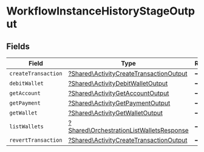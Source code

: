 # WorkflowInstanceHistoryStageOutput


## Fields

| Field                                                                                               | Type                                                                                                | Required                                                                                            | Description                                                                                         |
| --------------------------------------------------------------------------------------------------- | --------------------------------------------------------------------------------------------------- | --------------------------------------------------------------------------------------------------- | --------------------------------------------------------------------------------------------------- |
| `createTransaction`                                                                                 | [?Shared\ActivityCreateTransactionOutput](../../Models/Shared/ActivityCreateTransactionOutput.md)   | :heavy_minus_sign:                                                                                  | N/A                                                                                                 |
| `debitWallet`                                                                                       | [?Shared\ActivityDebitWalletOutput](../../Models/Shared/ActivityDebitWalletOutput.md)               | :heavy_minus_sign:                                                                                  | N/A                                                                                                 |
| `getAccount`                                                                                        | [?Shared\ActivityGetAccountOutput](../../Models/Shared/ActivityGetAccountOutput.md)                 | :heavy_minus_sign:                                                                                  | N/A                                                                                                 |
| `getPayment`                                                                                        | [?Shared\ActivityGetPaymentOutput](../../Models/Shared/ActivityGetPaymentOutput.md)                 | :heavy_minus_sign:                                                                                  | N/A                                                                                                 |
| `getWallet`                                                                                         | [?Shared\ActivityGetWalletOutput](../../Models/Shared/ActivityGetWalletOutput.md)                   | :heavy_minus_sign:                                                                                  | N/A                                                                                                 |
| `listWallets`                                                                                       | [?Shared\OrchestrationListWalletsResponse](../../Models/Shared/OrchestrationListWalletsResponse.md) | :heavy_minus_sign:                                                                                  | N/A                                                                                                 |
| `revertTransaction`                                                                                 | [?Shared\ActivityCreateTransactionOutput](../../Models/Shared/ActivityCreateTransactionOutput.md)   | :heavy_minus_sign:                                                                                  | N/A                                                                                                 |